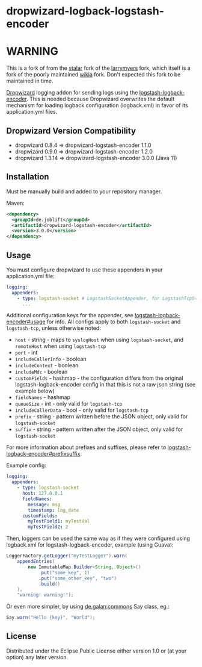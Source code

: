 # dropwizard-logback-logstash-encoder

# WARNING
This is a fork of from the [stalar](https://github.com/stalar/dropwizard-logstash-encoder/) fork of the [larrymyers](https://github.com/larrymyers/dropwizard-logstash-encoder) fork, which itself is a fork of the poorly maintained [wikia](https://github.com/Wikia/dropwizard-logstash-encoder) fork. Don't expected this fork to be maintained in time.

[Dropwizard](http://dropwizard.io/) logging addon for sending logs using the [logstash-logback-encoder](https://github.com/logstash/logstash-logback-encoder). 
This is needed because Dropwizard overwrites the default mechanism for loading logback configuration (logback.xml) in favor of its application.yml files.

## Dropwizard Version Compatibility

* dropwizard 0.8.4 => dropwizard-logstash-encoder 1.1.0
* dropwizard 0.9.0 => dropwizard-logstash-encoder 1.2.0
* dropwizard 1.3.14 => dropwizard-logstash-encoder 3.0.0 (Java 11)

## Installation
Must be manually build and added to your repository manager.

Maven:
```xml
<dependency>
  <groupId>de.joblift</groupId>
  <artifactId>dropwizard-logstash-encoder</artifactId>
  <version>3.0.0</version>
</dependency>
```

## Usage
You must configure dropwizard to use these appenders in your application.yml file:
```yml
logging:
  appenders:
    - type: logstash-socket # LogstashSocketAppender, for LogstashTcpSocketAppender use logstash-tcp
      ...
```

Additional configuration keys for the appender, see [logstash-logback-encoder#usage](https://github.com/logstash/logstash-logback-encoder/blob/master/README.md#usage) for info. 
All configs apply to both `logstash-socket` and `logstash-tcp`, unless otherwise noted:

* `host` - string - maps to `syslogHost` when using `logstash-socket`, and `remoteHost` when using `logstash-tcp`
* `port` - int
* `includeCallerInfo` - boolean
* `includeContext` - boolean
* `includeMdc` - boolean
* `customFields` - hashmap - the configuration differs from the original logstash-logback-encoder config in that this is not a raw json string (see example below)
* `fieldNames` - hashmap
* `queueSize` - int - only valid for `logstash-tcp`
* `includeCallerData` - bool - only valid for `logstash-tcp`
* `prefix` - string - pattern written before the JSON object, only valid for `logstash-socket`
* `suffix` - string - pattern written after the JSON object, only valid for `logstash-socket`

For more information about prefixes and suffixes, please refer to [logstash-logback-encoder#prefixsuffix](https://github.com/logstash/logstash-logback-encoder/blob/master/README.md#prefixsuffix).

Example config:
```yaml
logging:
  appenders:
    - type: logstash-socket
      host: 127.0.0.1
      fieldNames:
        message: msg
        timestamp: log_date
      customFields:
        myTestField1: myTestVal
        myTestField2: 2
```

Then, loggers can be used the same way as if they were configured using logback.xml for logstash-logback-encoder, example (using Guava):
```java
LoggerFactory.getLogger("myTestLogger").warn(
	appendEntries(
		new ImmutableMap.Builder<String, Object>()
			.put("some_key", 1)
			.put("some_other_key", "two")
			.build()
	),
	"warning! warning!");
```

Or even more simpler, by using [de.galan:commons](https://github.com/galan/commons) Say class, eg.:
```java
Say.warn("Hello {key}", "World");
```

## License

Distributed under the Eclipse Public License either version 1.0 or (at
your option) any later version.
